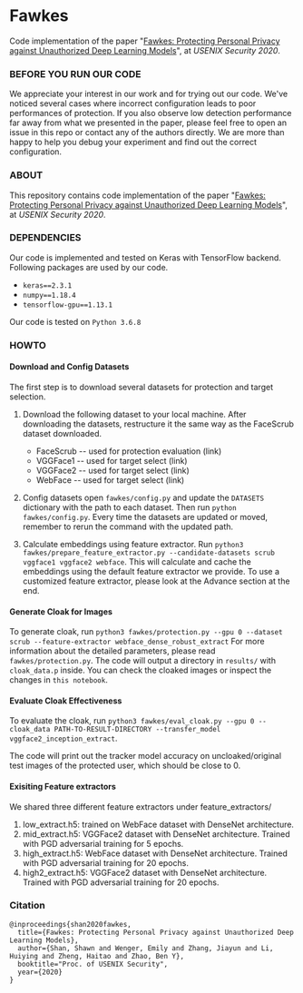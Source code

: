 # Fawkes
Code implementation of the paper "[Fawkes: Protecting Personal Privacy against Unauthorized Deep Learning Models](https://arxiv.org/pdf/2002.08327.pdf)", at *USENIX Security 2020*. 

### BEFORE YOU RUN OUR CODE
We appreciate your interest in our work and for trying out our code. We've noticed several cases where incorrect configuration leads to poor performances of protection. If you also observe low detection performance far away from what we presented in the paper, please feel free to open an issue in this repo or contact any of the authors directly. We are more than happy to help you debug your experiment and find out the correct configuration. 

### ABOUT

This repository contains code implementation of the paper "[Fawkes: Protecting Personal Privacy against Unauthorized Deep Learning Models](https://arxiv.org/pdf/2002.08327.pdf)", at *USENIX Security 2020*. 

### DEPENDENCIES

Our code is implemented and tested on Keras with TensorFlow backend. Following packages are used by our code.

- `keras==2.3.1`
- `numpy==1.18.4`
- `tensorflow-gpu==1.13.1`

Our code is tested on `Python 3.6.8`

### HOWTO

#### Download and Config Datasets
The first step is to download several datasets for protection and target selection. 
1. Download the following dataset to your local machine. After downloading the datasets, restructure it the same way as the FaceScrub dataset downloaded. 
    - FaceScrub -- used for protection evaluation (link)
    - VGGFace1 -- used for target select (link)
    - VGGFace2 -- used for target select (link)
    - WebFace -- used for target select (link)

2. Config datasets
open `fawkes/config.py` and update the `DATASETS` dictionary with the path to each dataset. Then run `python fawkes/config.py`. Every time the datasets are updated or moved, remember to rerun the command with the updated path. 

3. Calculate embeddings using feature extractor. 
Run `python3 fawkes/prepare_feature_extractor.py --candidate-datasets scrub vggface1 vggface2 webface`. This will calculate and cache the embeddings using the default feature extractor we provide. To use a customized feature extractor, please look at the Advance section at the end. 

#### Generate Cloak for Images
To generate cloak, run 
`python3 fawkes/protection.py --gpu 0 --dataset scrub --feature-extractor webface_dense_robust_extract`
For more information about the detailed parameters, please read `fawkes/protection.py`. 
The code will output a directory in `results/` with `cloak_data.p` inside. You can check the cloaked images or inspect the changes in `this notebook`. 

#### Evaluate Cloak Effectiveness
To evaluate the cloak, run `python3 fawkes/eval_cloak.py --gpu 0 --cloak_data PATH-TO-RESULT-DIRECTORY --transfer_model vggface2_inception_extract`. 

The code will print out the tracker model accuracy on uncloaked/original test images of the protected user, which should be close to 0. 


#### Exisiting Feature extractors

We shared three different feature extractors under feature_extractors/
1. low_extract.h5: trained on WebFace dataset with DenseNet architecture. 
2. mid_extract.h5: VGGFace2 dataset with DenseNet architecture. Trained with PGD adversarial training for 5 epochs. 
3. high_extract.h5: WebFace dataset with DenseNet architecture. Trained with PGD adversarial training for 20 epochs. 
4. high2_extract.h5: VGGFace2 dataset with DenseNet architecture. Trained with PGD adversarial training for 20 epochs. 

### Citation
```
@inproceedings{shan2020fawkes,
  title={Fawkes: Protecting Personal Privacy against Unauthorized Deep Learning Models},
  author={Shan, Shawn and Wenger, Emily and Zhang, Jiayun and Li, Huiying and Zheng, Haitao and Zhao, Ben Y},
  booktitle="Proc. of USENIX Security",
  year={2020}
}
```